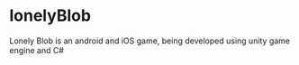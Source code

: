 # lonelyBlob
Lonely Blob is an android and iOS game, being developed using unity game engine and C#

